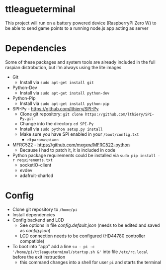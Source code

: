# ttleagueterminal
This project will run on a battery powered device (RaspberryPi Zero W)
to be able to send game points to a running node.js app acting as server

# Dependencies
Some of these packages and system tools are already included in the full raspian distrobution, but i'm always using the lite images 
* Git
  * Install via ``sudo apt-get install git``
* Python-Dev
  * Install via ``sudo apt-get install python-dev``
* Python-Pip
  * Install via ``sudo apt-get install python-pip``
* SPI-Py - https://github.com/lthiery/SPI-Py
  * Clone git repository: ``git clone https://github.com/lthiery/SPI-Py.git``
  * Change into the directory ``cd SPI-Py``
  * Install via ``sudo python setup.py install``
  * Make sure you have SPI enabled in your ``/boot/config.txt``
    * ``dtparam=spi=on``
* MFRC522 - https://github.com/mxgxw/MFRC522-python
  * Because i had to patch it, it is included in code
* Python package requirements could be installed via ``sudo pip install -r requirements.txt``
  * socketIO-client
  * evdev
  * adafruit-charlcd

# Config 
* Clone git repository to ``/home/pi``
* Install dependencies
* Config backend and LCD
  * See options in file _config.default.json_ (needs to be edited and saved as _config.json_)
  * LCD connection needs to be configured (HD44780 controller compatible)
* To boot into "app" add a line ``su - pi -c '/home/pi/ttleagueterminal/startup.sh &'`` into file ``/etc/rc.local`` before the exit instruction
  * this command changes into a shell for user ```pi``` and starts the terminal
